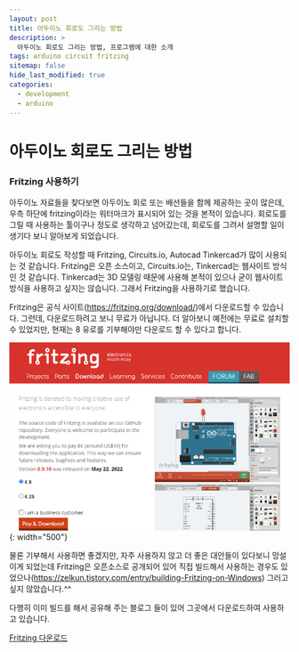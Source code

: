 ```yaml
---
layout: post
title: 아두이노 회로도 그리는 방법
description: >
  아두이노 회로도 그리는 방법, 프로그램에 대한 소개
tags: arduino circuit fritzing
sitemap: false
hide_last_modified: true
categories:
  - development
  - arduino
---
```


# 아두이노 회로도 그리는 방법

### Fritzing 사용하기

아두이노 자료들을 찾다보면 아두이노 회로 또는 배선들을 함께 제공하는 곳이 많은데, 우측 하단에 fritzing이라는 워터마크가 표시되어 있는 것을 본적이 있습니다. 회로도를 그릴 때 사용하는 툴이구나 정도로 생각하고 넘어갔는데, 회로도를 그려서 설명할 일이 생기다 보니 알아보게 되었습니다.

아두이노 회로도 작성할 때 Fritzing, Circuits.io, Autocad Tinkercad가 많이 사용되는 것 같습니다. Fritzing은 오픈 소스이고, Circuits.io는, Tinkercad는 웹사이트 방식인 것 같습니다. Tinkercad는 3D 모델링 때문에 사용해 본적이 있으나 굳이 웹사이트 방식을 사용하고 싶지는 않습니다. 그래서 Fritzing을 사용하기로 했습니다.

Fritzing은 공식 사이트(https://fritzing.org/download/)에서 다운로드할 수 있습니다. 그런데, 다운로드하려고 보니 무료가 아닙니다. 더 알아보니 예전에는 무료로 설치할 수 있었지만, 현재는 8 유로를 기부해야만 다운로드 할 수 있다고 합니다.

![](/assets/img/2023-04-20-fritzing/official_download.png){: width="500"}

물론 기부해서 사용하면 좋겠지만, 자주 사용하지 않고 더 좋은 대안들이 있다보니 망설이게 되었는데 Fritzing은 오픈소스로 공개되어 있어 직접 빌드해서 사용하는 경우도 있었으나(https://zelkun.tistory.com/entry/building-Fritzing-on-Windows) 그러고 싶지 않았습니다.^^

다행히 이미 빌드를 해서 공유해 주는 블로그 들이 있어 그곳에서 다운로드하여 사용하고 있습니다.

[Fritzing 다운로드](/assets/img/2023-04-20-fritzing/fritzing.zip)
